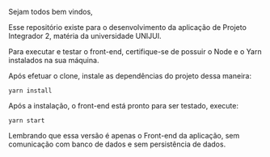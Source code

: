 Sejam todos bem vindos,

Esse repositório existe para o desenvolvimento da aplicação de Projeto Integrador 2, matéria da universidade UNIJUI.

Para executar e testar o front-end, certifique-se de possuir o Node e o Yarn instalados na sua máquina.

Após efetuar o clone, instale as dependências do projeto dessa maneira:

`yarn install`

Após a instalação, o front-end está pronto para ser testado, execute:

`yarn start`

Lembrando que essa versão é apenas o Front-end da aplicação, sem comunicação com banco de dados e sem persistência de dados.
